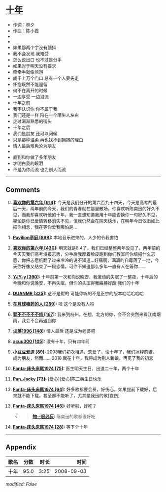 # [十年](https://music.163.com/song?id=409931814)

* 作词：林夕
* 作曲：陈小霞
*
*
* 如果那两个字没有颤抖
* 我不会发现 我难受
* 怎么说出口 也不过是分手
* 如果对于明天没有要求
* 牵牵手就像旅游
* 成千上万个门口 总有一个人要先走
* 怀抱既然不能逗留
* 何不在离开的时候
* 一边享受 一边泪流
* 十年之前
* 我不认识你 你不属于我
* 我们还是一样 陪在一个陌生人左右
* 走过渐渐熟悉的街头
* 十年之后
* 我们是朋友 还可以问候
* 只是那种温柔 再也找不到拥抱的理由
* 情人最后难免沦为朋友
* 
* 直到和你做了多年朋友
* 才明白我的眼泪
* 不是为你而流 也为别人而流


---

## Comments
0. **[喜欢你的第六年 \[914\]](https://music.163.com/#/user/home?id=486358199):** 今天是我们分开的第六百九十四天，今天是高考的最后一天，两年前的今天，我们的青春就在那里散场。你喜欢听陈奕迅的好久不见，而我却喜欢听他的十年，我一直想知道我用十年能否换你一句好久不见，哪怕是你已爱情转移消失不见，但我仍然会在阴天快乐，在明年今日依旧如此把你相念，我在等你爱我哪怕是…

1. **[Pavilion亭庭 \[898\]](https://music.163.com/#/user/home?id=322752195):** 本地音乐进来的，人少的令我害怕

2. **[喜欢你的第六年 \[430\]](https://music.163.com/#/user/home?id=486358199):** 明天就是8.4了，我们已经整整两年没见了。两年前的今天天我们高考填报志愿，分手后我厚着脸皮跑到你们教室问你填报什么志愿，你把志愿纸翻了过来冷冷的说不知道…好痛啊，满满的自尊落了一地，今天你好像又结束了一段恋情，可你不知道那么多年一直有人在等你……

3. **[YJY-y \[390\]](https://music.163.com/#/user/home?id=321281207):** 十年前第一次和你说晚安，我激动的失眠了一整夜，十年后的今晚和你说晚安，不再失眠，但你的头压得我胳膊好酸     我们的十年

4. **[DUANMR \[325\]](https://music.163.com/#/user/home?id=271668997):** 这不是假的  可能你听的不是正宗的版本哈哈哈哈哈

5. **[在月球嗑药的人 \[259\]](https://music.163.com/#/user/home?id=292980246):** 哇 这个是没有人吗

6. **[郭不不不不不纯 \[167\]](https://music.163.com/#/user/home?id=499206569):** 我来到杭州，在想，北方的你，会不会突然来看江南烟雨，我会不会再遇到你

7. **[尘落1996 \[148\]](https://music.163.com/#/user/home?id=121594107):** 情人最后 还是成为老婆吧 

8. **[acuu300 \[105\]](https://music.163.com/#/user/home?id=438745730):** 没有十年，只有四年前

9. **[小豆豆爱逗 \[89\]](https://music.163.com/#/user/home?id=492442847):** 2008我们初次相遇，恋爱了，快十年了，我们冰释前嫌，成为朋友，然而…… 2018 就在十年，我将成为别人新娘。再见了我的初恋

10. **[Fanta-床头床尾1974 \[75\]](https://music.163.com/#/user/home?id=358517860):** 医生明天生日，出道二十年，两个十年

11. **[Pan_Jacky \[73\]](https://music.163.com/#/user/home?id=352391129):** [爱心][爱心]陈二萌生日快乐

12. **[Fanta-床头床尾1974 \[64\]](https://music.163.com/#/user/home?id=358517860):** 好多歌都要会员，好伤心，如果提前下载好，后来就不能下载，甚至都不能听了，尤其是我迅的歌[哀伤]

13. **[Fanta-床头床尾1974 \[46\]](https://music.163.com/#/user/home?id=358517860):** 好听啦，好吃？
	* > **[物--极必反](https://music.163.com/#/user/home?id=397135742):** 陈奕迅的歌都很好吃

14. **[Fanta-床头床尾1974 \[28\]](https://music.163.com/#/user/home?id=358517860):** 等下个十年



---

## Appendix

|歌名|分数|时长|时间|
|:---|:---:|---:|---:|
|十年|95.0|3:25|2008-09-03

*modified: False*